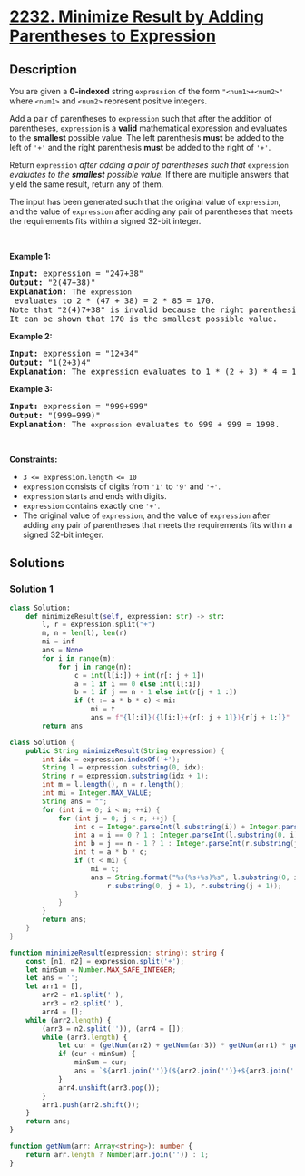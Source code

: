 # [2232. Minimize Result by Adding Parentheses to Expression](https://leetcode.com/problems/minimize-result-by-adding-parentheses-to-expression)


## Description

<p>You are given a <strong>0-indexed</strong> string <code>expression</code> of the form <code>&quot;&lt;num1&gt;+&lt;num2&gt;&quot;</code> where <code>&lt;num1&gt;</code> and <code>&lt;num2&gt;</code> represent positive integers.</p>

<p>Add a pair of parentheses to <code>expression</code> such that after the addition of parentheses, <code>expression</code> is a <strong>valid</strong> mathematical expression and evaluates to the <strong>smallest</strong> possible value. The left parenthesis <strong>must</strong> be added to the left of <code>&#39;+&#39;</code> and the right parenthesis <strong>must</strong> be added to the right of <code>&#39;+&#39;</code>.</p>

<p>Return <code>expression</code><em> after adding a pair of parentheses such that </em><code>expression</code><em> evaluates to the <strong>smallest</strong> possible value.</em> If there are multiple answers that yield the same result, return any of them.</p>

<p>The input has been generated such that the original value of <code>expression</code>, and the value of <code>expression</code> after adding any pair of parentheses that meets the requirements fits within a signed 32-bit integer.</p>

<p>&nbsp;</p>
<p><strong class="example">Example 1:</strong></p>

<pre>
<strong>Input:</strong> expression = &quot;247+38&quot;
<strong>Output:</strong> &quot;2(47+38)&quot;
<strong>Explanation:</strong> The <code>expression</code> evaluates to 2 * (47 + 38) = 2 * 85 = 170.
Note that &quot;2(4)7+38&quot; is invalid because the right parenthesis must be to the right of the <code>&#39;+&#39;</code>.
It can be shown that 170 is the smallest possible value.
</pre>

<p><strong class="example">Example 2:</strong></p>

<pre>
<strong>Input:</strong> expression = &quot;12+34&quot;
<strong>Output:</strong> &quot;1(2+3)4&quot;
<strong>Explanation:</strong> The expression evaluates to 1 * (2 + 3) * 4 = 1 * 5 * 4 = 20.
</pre>

<p><strong class="example">Example 3:</strong></p>

<pre>
<strong>Input:</strong> expression = &quot;999+999&quot;
<strong>Output:</strong> &quot;(999+999)&quot;
<strong>Explanation:</strong> The <code>expression</code> evaluates to 999 + 999 = 1998.
</pre>

<p>&nbsp;</p>
<p><strong>Constraints:</strong></p>

<ul>
	<li><code>3 &lt;= expression.length &lt;= 10</code></li>
	<li><code>expression</code> consists of digits from <code>&#39;1&#39;</code> to <code>&#39;9&#39;</code> and <code>&#39;+&#39;</code>.</li>
	<li><code>expression</code> starts and ends with digits.</li>
	<li><code>expression</code> contains exactly one <code>&#39;+&#39;</code>.</li>
	<li>The original value of <code>expression</code>, and the value of <code>expression</code> after adding any pair of parentheses that meets the requirements fits within a signed 32-bit integer.</li>
</ul>

## Solutions

### Solution 1

<!-- tabs:start -->

```python
class Solution:
    def minimizeResult(self, expression: str) -> str:
        l, r = expression.split("+")
        m, n = len(l), len(r)
        mi = inf
        ans = None
        for i in range(m):
            for j in range(n):
                c = int(l[i:]) + int(r[: j + 1])
                a = 1 if i == 0 else int(l[:i])
                b = 1 if j == n - 1 else int(r[j + 1 :])
                if (t := a * b * c) < mi:
                    mi = t
                    ans = f"{l[:i]}({l[i:]}+{r[: j + 1]}){r[j + 1:]}"
        return ans
```

```java
class Solution {
    public String minimizeResult(String expression) {
        int idx = expression.indexOf('+');
        String l = expression.substring(0, idx);
        String r = expression.substring(idx + 1);
        int m = l.length(), n = r.length();
        int mi = Integer.MAX_VALUE;
        String ans = "";
        for (int i = 0; i < m; ++i) {
            for (int j = 0; j < n; ++j) {
                int c = Integer.parseInt(l.substring(i)) + Integer.parseInt(r.substring(0, j + 1));
                int a = i == 0 ? 1 : Integer.parseInt(l.substring(0, i));
                int b = j == n - 1 ? 1 : Integer.parseInt(r.substring(j + 1));
                int t = a * b * c;
                if (t < mi) {
                    mi = t;
                    ans = String.format("%s(%s+%s)%s", l.substring(0, i), l.substring(i),
                        r.substring(0, j + 1), r.substring(j + 1));
                }
            }
        }
        return ans;
    }
}
```

```ts
function minimizeResult(expression: string): string {
    const [n1, n2] = expression.split('+');
    let minSum = Number.MAX_SAFE_INTEGER;
    let ans = '';
    let arr1 = [],
        arr2 = n1.split(''),
        arr3 = n2.split(''),
        arr4 = [];
    while (arr2.length) {
        (arr3 = n2.split('')), (arr4 = []);
        while (arr3.length) {
            let cur = (getNum(arr2) + getNum(arr3)) * getNum(arr1) * getNum(arr4);
            if (cur < minSum) {
                minSum = cur;
                ans = `${arr1.join('')}(${arr2.join('')}+${arr3.join('')})${arr4.join('')}`;
            }
            arr4.unshift(arr3.pop());
        }
        arr1.push(arr2.shift());
    }
    return ans;
}

function getNum(arr: Array<string>): number {
    return arr.length ? Number(arr.join('')) : 1;
}
```

<!-- tabs:end -->

<!-- end -->
